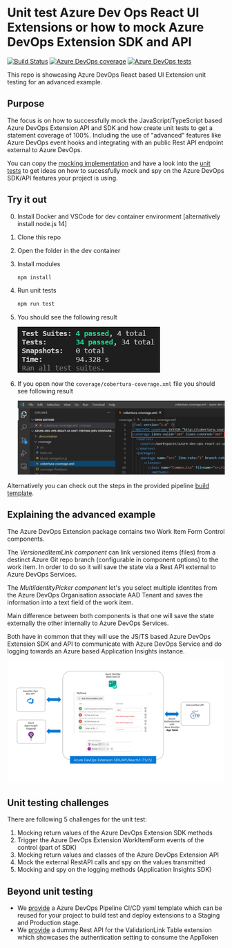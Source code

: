 # Unit test Azure Dev Ops React UI Extensions or how to mock Azure DevOps Extension SDK and API

[![Build Status](https://dev.azure.com/flwagner/Azure%20DevOps%20ReactUI%20Testing/_apis/build/status/h2floh.azure-dev-ops-react-ui-unit-testing?branchName=main&stageName=Build%20Azure%20DevOps%20Extension&label=Extension%20Build)](https://dev.azure.com/flwagner/Azure%20DevOps%20ReactUI%20Testing/_build/latest?definitionId=18&branchName=main)
[![Azure DevOps coverage](https://img.shields.io/azure-devops/coverage/flwagner/Azure%2520DevOps%2520ReactUI%2520Testing/18?label=Extension%20Code%20Coverage)](https://dev.azure.com/flwagner/Azure%20DevOps%20ReactUI%20Testing/_build/latest?definitionId=18&branchName=main)
[![Azure DevOps tests](https://img.shields.io/azure-devops/tests/flwagner/Azure%2520DevOps%2520ReactUI%2520Testing/18?label=Extension%20Test%20Results)](https://dev.azure.com/flwagner/Azure%20DevOps%20ReactUI%20Testing/_build/latest?definitionId=18&branchName=main)

This repo is showcasing Azure DevOps React based UI Extension unit testing for an advanced example.

## Purpose

The focus is on how to successfully mock the JavaScript/TypeScript based Azure DevOps Extension API and SDK
and how create unit tests to get a statement coverage of 100%.
Including the use of "advanced" features like Azure DevOps event hooks and
integrating with an public Rest API endpoint external to Azure DevOps.

You can copy the [mocking implementation](src/__mocks__) and have a look into the [unit tests](src/Tests) to get ideas
on how to sucessfully mock and spy on the Azure DevOps SDK/API features your project is using.

## Try it out

0. Install Docker and VSCode for dev container environment [alternatively install node.js 14]
1. Clone this repo
2. Open the folder in the dev container
3. Install modules

    ```bash
    npm install
    ```

4. Run unit tests

    ```bash
    npm run test
    ```

5. You should see the following result

   ![Unit Test Result](docs/images/unit-test-result.png)

6. If you open now the `coverage/cobertura-coverage.xml` file you should see following result

   ![Coverage Report](docs/images/coverage-report.png)

Alternatively you can check out the steps in the provided pipeline [build template](pipelines/build-extension.yml).

## Explaining the advanced example

The Azure DevOps Extension package contains two Work Item Form Control components.

The _VersionedItemLink component_ can link versioned items (files) from a destinct Azure Git repo branch
(configurable in component options) to the work item.
In order to do so it will save the state via a Rest API external to Azure DevOps Services.

The _MultiIdentityPicker component_ let's you select multiple identites from the Azure DevOps Organisation associate
AAD Tenant and saves the information into a text field of the work item.

Main difference between both components is that one will save the state externally
the other internally to Azure DevOps Services.

Both have in common that they will use the JS/TS based Azure DevOps Extension SDK and API
to communicate with Azure DevOps Service and do logging towards an Azure based Application Insights instance.

![Advanced Example](docs/images/high_level_architecture.png)

## Unit testing challenges

There are following 5 challenges for the unit test:

1. Mocking return values of the Azure DevOps Extension SDK methods
2. Trigger the Azure DevOps Extension WorkItemForm events of the control (part of SDK)
3. Mocking return values and classes of the Azure DevOps Extension API
4. Mock the external RestAPI calls and spy on the values transmitted
5. Mocking and spy on the logging methods (Application Insights SDK)

## Beyond unit testing

- We [provide](pipelines) a Azure DevOps Pipeline CI/CD yaml template which can be reused for your project
to build test and deploy extensions to a Staging and Production stage.
- We [provide](dummyrestapi) a dummy Rest API for the ValidationLink Table extension
which showcases the authentication setting to consume the AppToken
